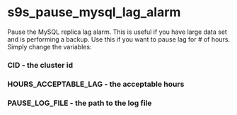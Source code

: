 # s9s_pause_mysql_lag_alarm
Pause the MySQL replica lag alarm. This is useful if you have large data set and is performing a backup. Use this if you want to pause lag for # of hours.
Simply change the variables:
### CID - the cluster id
### HOURS_ACCEPTABLE_LAG - the acceptable hours 
### PAUSE_LOG_FILE - the path to the log file
